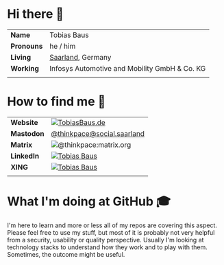 # Hi there 👋

|  |  |
|---|---|
| **Name** | Tobias Baus |
| **Pronouns** | he / him |
| **Living** | [Saarland](https://en.wikipedia.org/wiki/Saarland), Germany |
| **Working** | Infosys Automotive and Mobility GmbH & Co. KG |
|  |  |

# How to find me 💬

|  |  |
|---|---|
| **Website** | [![TobiasBaus.de](https://img.shields.io/badge/tobiasbaus.de-9cf?style=for-the-badge&logoColor=026466)](https://tobiasbaus.de)|
| **Mastodon** | [@thinkpace@social.saarland](https://img.shields.io/badge/@thinkpace@social.saarland-9cf?style=for-the-badge&logo=mastodon&logoColor=026466) |
| **Matrix** | ![@thinkpace:matrix.org](https://img.shields.io/badge/@thinkpace:matrix.org-9cf?style=for-the-badge&logo=matrix&logoColor=026466) |
| **LinkedIn** | [![Tobias Baus](https://img.shields.io/badge/Tobias_Baus-9cf?style=for-the-badge&logoColor=blue)](https://www.linkedin.com/in/tobiasbaus/) |
| **XING** | [![Tobias Baus](https://img.shields.io/badge/Tobias_Baus-9cf?style=for-the-badge&logo=xing&logoColor=026466)](https://www.xing.com/profile/Tobias_Baus) |
|  |  |

# What I'm doing at GitHub 🎓

I'm here to learn and more or less all of my repos are covering this aspect. Please feel free to use my stuff, but most of it is probably not very helpful from a security, usability or quality perspective. Usually I'm looking at technology stacks to understand how they work and to play with them. Sometimes, the outcome might be useful.
